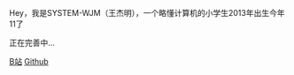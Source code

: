 Hey，我是SYSTEM-WJM（王杰明），一个略懂计算机的小学生2013年出生今年11了

正在完善中...


[B站](https://space.bilibili.com/3546791251282775)   [Github](https://github.com/wjm13206)


